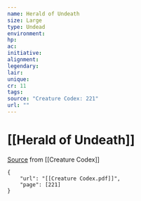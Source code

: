 ```yaml
---
name: Herald of Undeath
size: Large
type: Undead
environment: 
hp: 
ac: 
initiative: 
alignment: 
legendary: 
lair: 
unique: 
cr: 11
tags: 
source: "Creature Codex: 221"
url: ""
---
```

# [[Herald of Undeath]]

[Source](zotero://open-pdf/library/items/NTNKJRHG?page=221) from [[Creature Codex]]

```pdf
{
	"url": "[[Creature Codex.pdf]]",
	"page": [221]
}
```

